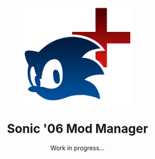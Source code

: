<p align="center">
    <img src="https://github.com/Big-Endian-32/Sonic-06-Mod-Manager/blob/next/SonicNextModManager/Resources/Images/Logos/SonicNextModManager.png" width="256"/>
</p>

<h1 align="center">Sonic '06 Mod Manager</h1>

<p align="center">Work in progress...</p>